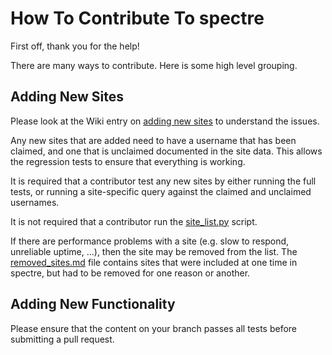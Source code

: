 # How To Contribute To spectre
First off, thank you for the help!

There are many ways to contribute.  Here is some high level grouping.

## Adding New Sites

Please look at the Wiki entry on
[adding new sites](https://github.com/spectre-project/spectre/wiki/Adding-Sites-To-spectre)
to understand the issues.

Any new sites that are added need to have a username that has been claimed, and one
that is unclaimed documented in the site data.  This allows the regression tests
to ensure that everything is working.

It is required that a contributor test any new sites by either running the full tests, or running
a site-specific query against the claimed and unclaimed usernames.

It is not required that a contributor run the 
[site_list.py](https://github.com/spectre-project/spectre/blob/master/site_list.py)
script.

If there are performance problems with a site (e.g. slow to respond, unreliable uptime, ...), then
the site may be removed from the list.  The 
[removed_sites.md](https://github.com/spectre-project/spectre/blob/master/removed_sites.md)
file contains sites that were included at one time in spectre, but had to be removed for
one reason or another.

## Adding New Functionality

Please ensure that the content on your branch passes all tests before submitting a pull request.
